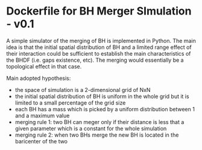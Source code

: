# Dockerfile for BH Merger SImulation - v0.1
A simple simulator of the merging of BH is implemented in Python. The main idea is that the initial spatial distribution
of BH and a limited range effect of their interaction could be sufficient to establish the main characteristics of the BHDF
(i.e. gaps existence, etc). The merging would essentially be a topological effect in that case.

Main adopted hypothesis:

* the space of simulation is a 2-dimensional grid of NxN
* the initial spatial distribution of BH is uniform in the whole grid but it is limited to a small percentage of the grid size
* each BH has a mass which is picked by a uniform distribution between 1 and a maximum value
* merging rule 1: two BH can meger only if their distance is less that a given parameter which is a constant for the whole simulation
* merging rule 2: when two BHs merge the new BH is located in the baricenter of the two
